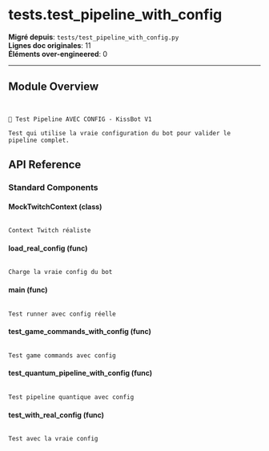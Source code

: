 # tests.test_pipeline_with_config

**Migré depuis**: `tests/test_pipeline_with_config.py`  
**Lignes doc originales**: 11  
**Éléments over-engineered**: 0  

---

## Module Overview

```text


🧪 Test Pipeline AVEC CONFIG - KissBot V1

Test qui utilise la vraie configuration du bot pour valider le pipeline complet.

```

## API Reference

### Standard Components

#### MockTwitchContext (class)

```text

Context Twitch réaliste

```

#### load_real_config (func)

```text

Charge la vraie config du bot

```

#### main (func)

```text

Test runner avec config réelle

```

#### test_game_commands_with_config (func)

```text

Test game commands avec config

```

#### test_quantum_pipeline_with_config (func)

```text

Test pipeline quantique avec config

```

#### test_with_real_config (func)

```text

Test avec la vraie config

```
